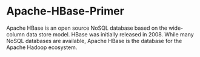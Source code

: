 # Apache-HBase-Primer
Apache HBase is an open source NoSQL database based on the wide-column data store model. HBase was initially released in 2008. While many NoSQL databases are available, Apache HBase is the database for the Apache Hadoop ecosystem.
